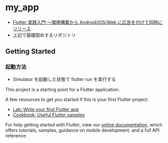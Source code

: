 # my_app

- [Flutter 実践入門 ～環境構築から Android/iOS/Web に広告を付けて同時にリリース](https://zenn.dev/kazutxt/books/flutter_practice_introduction)
- 上記で基礎固めするリポジトリ

## Getting Started

### 起動方法

- Simulator を起動した状態で flutter run を実行する

This project is a starting point for a Flutter application.

A few resources to get you started if this is your first Flutter project:

- [Lab: Write your first Flutter app](https://flutter.dev/docs/get-started/codelab)
- [Cookbook: Useful Flutter samples](https://flutter.dev/docs/cookbook)

For help getting started with Flutter, view our
[online documentation](https://flutter.dev/docs), which offers tutorials,
samples, guidance on mobile development, and a full API reference.

